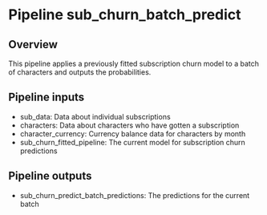 # Pipeline sub_churn_batch_predict

## Overview

This pipeline applies a previously fitted subscription churn model to a batch of characters and outputs the probabilities.

## Pipeline inputs

- sub_data: Data about individual subscriptions
- characters: Data about characters who have gotten a subscription
- character_currency: Currency balance data for characters by month
- sub_churn_fitted_pipeline: The current model for subscription churn predictions

## Pipeline outputs

- sub_churn_predict_batch_predictions: The predictions for the current batch
